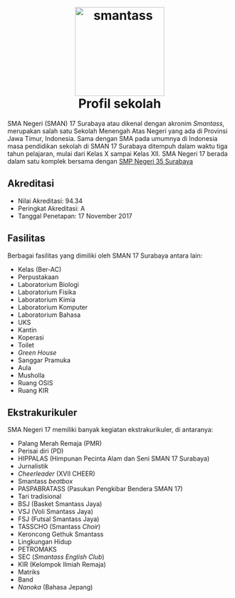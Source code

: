 <h1 align="center">
  <br>
  <a href="https://www.instagram.com/smansby17/"><img src="https://www.dbl.id/uploads/school/13178/683-SMAN_17_SURABAYA.png" alt="smantass" width="200"></a>
  <br>
  Profil sekolah
  <br>
</h1>

SMA Negeri (SMAN) 17 Surabaya atau dikenal dengan akronim _Smantass_, merupakan salah satu Sekolah Menengah Atas Negeri yang ada di Provinsi Jawa Timur, Indonesia. Sama dengan SMA pada umumnya di Indonesia masa pendidikan sekolah di SMAN 17 Surabaya ditempuh dalam waktu tiga tahun pelajaran, mulai dari Kelas X sampai Kelas XII. SMA Negeri 17 berada dalam satu komplek bersama dengan [SMP Negeri 35 Surabaya](https://maps.app.goo.gl/jkrm8P9kx1BeiDY17)

## Akreditasi
- Nilai Akreditasi: 94.34
- Peringkat Akreditasi: A
- Tanggal Penetapan: 17 November 2017

## Fasilitas
Berbagai fasilitas yang dimiliki oleh SMAN 17 Surabaya antara lain:
- Kelas (Ber-AC)
- Perpustakaan
- Laboratorium Biologi
- Laboratorium Fisika
- Laboratorium Kimia
- Laboratorium Komputer
- Laboratorium Bahasa
- UKS
- Kantin
- Koperasi
- Toilet
- *Green House*
- Sanggar Pramuka
- Aula
- Musholla
- Ruang OSIS
- Ruang KIR

## Ekstrakurikuler
SMA Negeri 17 memiliki banyak kegiatan ekstrakurikuler, di antaranya:
- Palang Merah Remaja (PMR)
- Perisai diri (PD)
- HIPPALAS (Himpunan Pecinta Alam dan Seni SMAN 17 Surabaya)
- Jurnalistik
- *Cheerleader* (XVII CHEER)
- Smantass *beatbox*
- PASPABRATASS (Pasukan Pengkibar Bendera SMAN 17)
- Tari tradisional
- BSJ (Basket Smantass Jaya)
- VSJ (Voli Smantass Jaya)
- FSJ (Futsal Smantass Jaya)
- TASSCHO (Smantass *Choir*)
- Keroncong Gethuk Smantass
- Lingkungan Hidup
- PETROMAKS
- SEC (*Smantass English Club*)
- KIR (Kelompok Ilmiah Remaja)
- Matriks
- Band
- *Nanoka* (Bahasa Jepang)